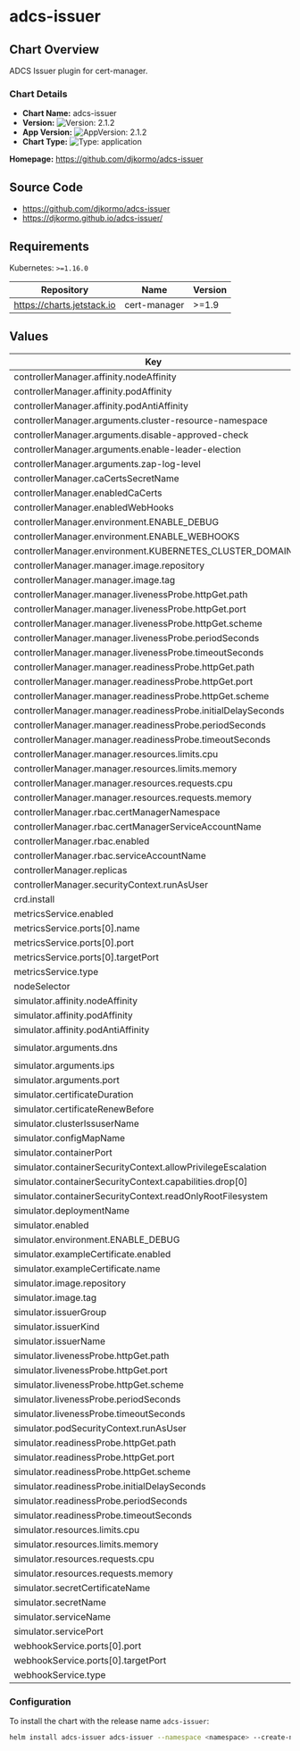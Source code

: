 # adcs-issuer

## Chart Overview

ADCS Issuer plugin for cert-manager.

### Chart Details

- **Chart Name:** adcs-issuer
- **Version:** ![Version: 2.1.2](https://img.shields.io/badge/Version-2.1.2-informational?style=flat-square)
- **App Version:** ![AppVersion: 2.1.2](https://img.shields.io/badge/AppVersion-2.1.2-informational?style=flat-square)
- **Chart Type:** ![Type: application](https://img.shields.io/badge/Type-application-informational?style=flat-square)

**Homepage:** <https://github.com/djkormo/adcs-issuer>

## Source Code

* <https://github.com/djkormo/adcs-issuer>
* <https://djkormo.github.io/adcs-issuer/>

## Requirements

Kubernetes: `>=1.16.0`

| Repository | Name | Version |
|------------|------|---------|
| https://charts.jetstack.io | cert-manager | >=1.9 |

## Values

| Key | Type | Default | Description |
|-----|------|---------|-------------|
| controllerManager.affinity.nodeAffinity | object | `{}` |  |
| controllerManager.affinity.podAffinity | object | `{}` |  |
| controllerManager.affinity.podAntiAffinity | object | `{}` |  |
| controllerManager.arguments.cluster-resource-namespace | string | `"adcs-issuer"` |  |
| controllerManager.arguments.disable-approved-check | string | `"false"` |  |
| controllerManager.arguments.enable-leader-election | string | `"true"` |  |
| controllerManager.arguments.zap-log-level | int | `5` |  |
| controllerManager.caCertsSecretName | string | `"ca-certificates"` |  |
| controllerManager.enabledCaCerts | bool | `false` |  |
| controllerManager.enabledWebHooks | bool | `false` |  |
| controllerManager.environment.ENABLE_DEBUG | string | `"false"` |  |
| controllerManager.environment.ENABLE_WEBHOOKS | string | `"false"` |  |
| controllerManager.environment.KUBERNETES_CLUSTER_DOMAIN | string | `"cluster.local"` |  |
| controllerManager.manager.image.repository | string | `"djkormo/adcs-issuer"` |  |
| controllerManager.manager.image.tag | string | `"2.1.2"` |  |
| controllerManager.manager.livenessProbe.httpGet.path | string | `"/healthz"` |  |
| controllerManager.manager.livenessProbe.httpGet.port | int | `8081` |  |
| controllerManager.manager.livenessProbe.httpGet.scheme | string | `"HTTP"` |  |
| controllerManager.manager.livenessProbe.periodSeconds | int | `10` |  |
| controllerManager.manager.livenessProbe.timeoutSeconds | int | `10` |  |
| controllerManager.manager.readinessProbe.httpGet.path | string | `"/readyz"` |  |
| controllerManager.manager.readinessProbe.httpGet.port | int | `8081` |  |
| controllerManager.manager.readinessProbe.httpGet.scheme | string | `"HTTP"` |  |
| controllerManager.manager.readinessProbe.initialDelaySeconds | int | `10` |  |
| controllerManager.manager.readinessProbe.periodSeconds | int | `20` |  |
| controllerManager.manager.readinessProbe.timeoutSeconds | int | `20` |  |
| controllerManager.manager.resources.limits.cpu | string | `"100m"` |  |
| controllerManager.manager.resources.limits.memory | string | `"500Mi"` |  |
| controllerManager.manager.resources.requests.cpu | string | `"100m"` |  |
| controllerManager.manager.resources.requests.memory | string | `"100Mi"` |  |
| controllerManager.rbac.certManagerNamespace | string | `"cert-manager"` |  |
| controllerManager.rbac.certManagerServiceAccountName | string | `"cert-manager"` |  |
| controllerManager.rbac.enabled | bool | `true` |  |
| controllerManager.rbac.serviceAccountName | string | `"adcs-issuer"` |  |
| controllerManager.replicas | int | `1` |  |
| controllerManager.securityContext.runAsUser | int | `1000` |  |
| crd.install | bool | `true` |  |
| metricsService.enabled | bool | `true` |  |
| metricsService.ports[0].name | string | `"https"` |  |
| metricsService.ports[0].port | int | `8443` |  |
| metricsService.ports[0].targetPort | string | `"https"` |  |
| metricsService.type | string | `"ClusterIP"` |  |
| nodeSelector | object | `{}` |  |
| simulator.affinity.nodeAffinity | object | `{}` |  |
| simulator.affinity.podAffinity | object | `{}` |  |
| simulator.affinity.podAntiAffinity | object | `{}` |  |
| simulator.arguments.dns | string | `"adcs-sim-service.adcs-issuer.svc,adcs2.example.com"` |  |
| simulator.arguments.ips | string | `"10.10.10.1,10.10.10.2"` |  |
| simulator.arguments.port | int | `8443` |  |
| simulator.certificateDuration | string | `"2160h"` |  |
| simulator.certificateRenewBefore | string | `"360h"` |  |
| simulator.clusterIssuserName | string | `"adcs-sim-adcsclusterissuer"` |  |
| simulator.configMapName | string | `"adcs-sim-configmap"` |  |
| simulator.containerPort | int | `8443` |  |
| simulator.containerSecurityContext.allowPrivilegeEscalation | bool | `false` |  |
| simulator.containerSecurityContext.capabilities.drop[0] | string | `"ALL"` |  |
| simulator.containerSecurityContext.readOnlyRootFilesystem | bool | `true` |  |
| simulator.deploymentName | string | `"adcs-sim-deployment"` |  |
| simulator.enabled | bool | `false` |  |
| simulator.environment.ENABLE_DEBUG | string | `"false"` |  |
| simulator.exampleCertificate.enabled | bool | `true` |  |
| simulator.exampleCertificate.name | string | `"adcs-sim-certificate"` |  |
| simulator.image.repository | string | `"djkormo/adcs-sim"` |  |
| simulator.image.tag | string | `"0.0.6"` |  |
| simulator.issuerGroup | string | `"cert-manager.io"` |  |
| simulator.issuerKind | string | `"Issuer"` |  |
| simulator.issuerName | string | `"adcs-sim-issuer"` |  |
| simulator.livenessProbe.httpGet.path | string | `"/healthz"` |  |
| simulator.livenessProbe.httpGet.port | int | `8443` |  |
| simulator.livenessProbe.httpGet.scheme | string | `"HTTPS"` |  |
| simulator.livenessProbe.periodSeconds | int | `10` |  |
| simulator.livenessProbe.timeoutSeconds | int | `10` |  |
| simulator.podSecurityContext.runAsUser | int | `1000` |  |
| simulator.readinessProbe.httpGet.path | string | `"/readyz"` |  |
| simulator.readinessProbe.httpGet.port | int | `8443` |  |
| simulator.readinessProbe.httpGet.scheme | string | `"HTTPS"` |  |
| simulator.readinessProbe.initialDelaySeconds | int | `10` |  |
| simulator.readinessProbe.periodSeconds | int | `20` |  |
| simulator.readinessProbe.timeoutSeconds | int | `20` |  |
| simulator.resources.limits.cpu | string | `"100m"` |  |
| simulator.resources.limits.memory | string | `"500Mi"` |  |
| simulator.resources.requests.cpu | string | `"100m"` |  |
| simulator.resources.requests.memory | string | `"100Mi"` |  |
| simulator.secretCertificateName | string | `"adcs-sim-certificate-secret"` |  |
| simulator.secretName | string | `"adcs-sim-secret"` |  |
| simulator.serviceName | string | `"adcs-sim-service"` |  |
| simulator.servicePort | int | `8443` |  |
| webhookService.ports[0].port | int | `443` |  |
| webhookService.ports[0].targetPort | int | `9443` |  |
| webhookService.type | string | `"ClusterIP"` |  |

### Configuration

To install the chart with the release name `adcs-issuer`:

```bash
helm install adcs-issuer adcs-issuer --namespace <namespace> --create-namespace
```
